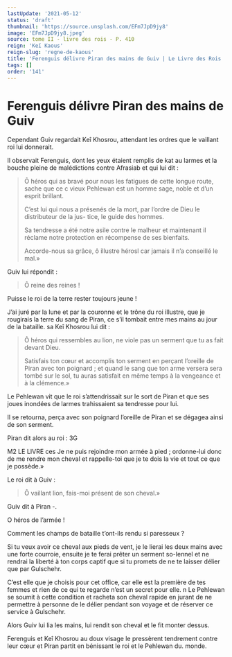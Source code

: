 ```yaml
---
lastUpdate: '2021-05-12'
status: 'draft'
thumbnail: 'https://source.unsplash.com/EFm7JpD9jy8'
image: 'EFm7JpD9jy8.jpeg'
source: tome II - livre des rois - P. 410
reign: 'Keï Kaous'
reign-slug: 'regne-de-kaous'
title: 'Ferenguis délivre Piran des mains de Guiv | Le Livre des Rois | Shâhnâmeh'
tags: []
order: '141'
---
```


# Ferenguis délivre Piran des mains de Guiv

Cependant Guiv regardait Keî Khosrou, attendant les ordres que le vaillant roi lui donnerait.

Il observait Ferenguis, dont les yeux étaient remplis de kat au larmes et la bouche pleine de malédictions contre Afrasiab et qui lui dit :

> Ô héros qui as bravé pour nous les fatigues de cette longue route, sache que ce c vieux Pehlewan est un homme sage, noble et d’un esprit brillant.
>
> C’est lui qui nous a présenés de la mort, par l’ordre de Dieu le distributeur de la jus- tice, le guide des hommes.
>
> Sa tendresse a été notre asile contre le malheur et maintenant il réclame notre protection en récompense de ses bienfaits.
>
> Accorde-nous sa grâce, ô illustre hérosl car jamais il n’a conseillé le mal.»

Guiv lui répondit :

> Ô reine des reines !

Puisse le roi de la terre rester toujours jeune !

J’ai juré par la lune et par la couronne et le trône du roi illustre, que je rougirais la terre du sang de Piran, ce s’il tombait entre mes mains au jour de la bataille. sa Keî Khosrou lui dit :

> Ô héros qui ressembles au lion, ne viole pas un serment que tu as fait devant Dieu.
>
> Satisfais ton cœur et accomplis ton serment en perçant l’oreille de Piran avec ton poignard ; et quand le sang que ton arme versera sera tombé sur le sol, tu auras satisfait en même temps à la vengeance et à la clémence.»

Le Pehlewan vit que le roi s’attendrissait sur le sort de Piran et que ses joues inondées de larmes trahissaient sa tendresse pour lui.

Il se retourna, perça avec son poignard l’oreille de Piran et se dégagea ainsi de son serment.

Piran dit alors au roi : 3G

M2 LE LIVRE ces Je ne puis rejoindre mon armée à pied ; ordonne-lui donc de me rendre mon cheval et rappelle-toi que je te dois la vie et tout ce que je possède.»

Le roi dit à Guiv :

> Ô vaillant lion, fais-moi présent de son cheval.»

Guiv dit à Piran -.

O héros de l’armée !

Comment les champs de bataille t’ont-ils rendu si paresseux ?

Si tu veux avoir ce cheval aux pieds de vent, je le lierai les deux mains avec une forte courroie, ensuite je te ferai prêter un serment so-Iennel et ne rendrai la liberté à ton corps captif que si tu promets de ne te laisser délier que par Gulschehr.

C’est elle que je choisis pour cet office, car elle est la première de tes femmes et rien de ce qui te regarde n’est un secret pour elle. n Le Pehlewan se soumit à cette condition et racheta son cheval rapide en jurant de ne permettre à personne de le délier pendant son voyage et de réserver ce service à Gulschehr.

Alors Guiv lui lia les mains, lui rendit son cheval et le fit monter dessus.

Ferenguis et Keî Khosrou au doux visage le pressèrent tendrement contre leur cœur et Piran partit en bénissant le roi et le Pehlewan du. monde.
